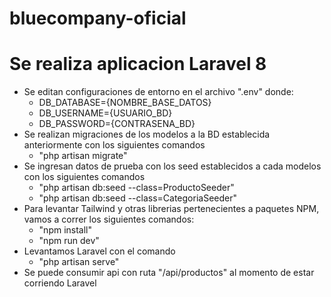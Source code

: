 # bluecompany-oficial

# Se realiza aplicacion Laravel 8
 * Se editan configuraciones de entorno en el archivo ".env" donde:
    * DB_DATABASE={NOMBRE_BASE_DATOS}
    * DB_USERNAME={USUARIO_BD}
    * DB_PASSWORD={CONTRASENA_BD}
 * Se realizan migraciones de los modelos a la BD establecida anteriormente con los siguientes comandos
    * "php artisan migrate"
 * Se ingresan datos de prueba con los seed establecidos a cada modelos con los siguientes comandos
    * "php artisan db:seed --class=ProductoSeeder"
    * "php artisan db:seed --class=CategoriaSeeder"
 * Para levantar Tailwind y otras librerias pertenecientes a paquetes NPM, vamos a correr los siguientes comandos: 
    * "npm install"
    * "npm run dev"
 * Levantamos Laravel con el comando
    * "php artisan serve"
 * Se puede consumir api con ruta "/api/productos" al momento de estar corriendo Laravel
  
